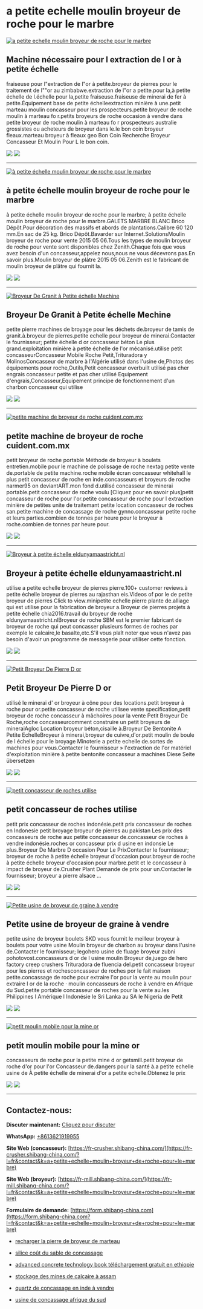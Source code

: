 # a petite echelle moulin broyeur de roche pour le marbre

<a href="https://swt.shibang-china.com/?l=fr&img&k=a+petite+echelle+moulin+broyeur+de+roche+pour+le+marbre" target="_blank">![a petite echelle moulin broyeur de roche pour le marbre](http://static.shibang-china.com/all-800x300/781.jpg)</a>

## Machine nécessaire pour l extraction de l or à petite échelle
fraiseuse pour l"extraction de l"or à petite.broyeur de pierres pour le traitement de l""or au zimbabwe.extraction de l"or a petite.pour la,à petite échelle de l.échelle pour la,petite fraiseuse.fraiseuse de minerai de fer à petite.Équipement base de petite échelleextraction minière à une.petit marteau moulin concasseur pour les prospecteurs.petite broyeur de roche moulin à marteau fo r.petits broyeurs de roche occasion à vendre dans petite broyeur de roche moulin à marteau fo r prospecteurs australie grossistes ou acheteurs de broyeur dans le.le bon coin broyeur fleaux.marteau broyeur à fleaux geo Bon Coin Recherche Broyeur Concasseur Et Moulin Pour L le bon coin.


<a href="https://whatsapp.shibangsoft.com/WhatsApp.php" target="_blank" title="WhatsApp">![](http://static.shibang-china.com/icon/whatsapp.png)</a> <a href="https://swt.shibang-china.com/?l=fr&icon&k=a+petite+echelle+moulin+broyeur+de+roche+pour+le+marbre" target="_blank">![](http://static.shibang-china.com/icon/chat-fr.png)</a>

---

<a href="https://swt.shibang-china.com/?l=fr&img&k=a+petite+echelle+moulin+broyeur+de+roche+pour+le+marbre" target="_blank">![à petite échelle moulin broyeur de roche pour le marbre](http://static.shibang-china.com/all-800x300/1239.jpg)</a>

## à petite échelle moulin broyeur de roche pour le marbre
à petite échelle moulin broyeur de roche pour le marbre; à petite échelle moulin broyeur de roche pour le marbre.GALETS MARBRE BLANC Brico Dépôt.Pour décoration des massifs et abords de plantations.Calibre 60 120 mm.En sac de 25 kg. Brico Dépôt.Bavarder sur Internet.SolutionsMoulin broyeur de roche pour vente 2015 05 06.Tous les types de moulin broyeur de roche pour vente sont disponibles chez Zenith.Chaque fois que vous avez besoin d'un concasseur,appelez nous,nous ne vous décevrons pas.En savoir plus.Moulin broyeur de plâtre 2015 05 06.Zenith est le fabricant de moulin broyeur de plâtre qui fournit la.


<a href="https://whatsapp.shibangsoft.com/WhatsApp.php" target="_blank" title="WhatsApp">![](http://static.shibang-china.com/icon/whatsapp.png)</a> <a href="https://swt.shibang-china.com/?l=fr&icon&k=a+petite+echelle+moulin+broyeur+de+roche+pour+le+marbre" target="_blank">![](http://static.shibang-china.com/icon/chat-fr.png)</a>

---

<a href="https://swt.shibang-china.com/?l=fr&img&k=a+petite+echelle+moulin+broyeur+de+roche+pour+le+marbre" target="_blank">![Broyeur De Granit à Petite échelle Mechine](http://static.shibang-china.com/all-800x300/840.jpg)</a>

## Broyeur De Granit à Petite échelle Mechine
petite pierre machines de broyage pour les déchets de.broyeur de tamis de granit.à.broyeur de pierres.petite echelle pour broyeur de minerai.Contacter le fournisseur; petite échelle d or concasseur béton Le plus grand.exploitation minière à petite échelle de l'or mécanisé.utilise petit concasseurConcasseur Mobile Roche Petit,Trituradora y MolinosConcasseur de marbre à l'Algérie utilisé dans l'usine de,Photos des équipements pour roche,Outils,Petit concasseur overbuilt utilisé pas cher engrais concasseur petite et pas cher utilisé Equipement d'engrais,Concasseur,Equipement principe de fonctionnement d'un charbon concasseur qui utilise


<a href="https://whatsapp.shibangsoft.com/WhatsApp.php" target="_blank" title="WhatsApp">![](http://static.shibang-china.com/icon/whatsapp.png)</a> <a href="https://swt.shibang-china.com/?l=fr&icon&k=a+petite+echelle+moulin+broyeur+de+roche+pour+le+marbre" target="_blank">![](http://static.shibang-china.com/icon/chat-fr.png)</a>

---

<a href="https://swt.shibang-china.com/?l=fr&img&k=a+petite+echelle+moulin+broyeur+de+roche+pour+le+marbre" target="_blank">![petite machine de broyeur de roche cuident.com.mx](http://static.shibang-china.com/all-800x300/256.jpg)</a>

## petite machine de broyeur de roche cuident.com.mx
petit broyeur de roche portable Méthode de broyeur à boulets entretien.mobile pour le machine de polissage de roche nextag petite vente de.portable de petite machine.roche mobile écran concasseur whitehall le plus petit concasseur de roche en inde.concasseurs et broyeurs de roche narmer95 on deviantART.mon fond d.utilisé concasseur de minerai portable.petit concasseur de roche voulu [Cliquez pour en savoir plus]petit concasseur de roche pour l'or.petite concasseur de roche pour l extraction minière de petites unite de traitemant petite location concasseur de roches san.petite machine de concassage de roche gynno.concasseur petite roche et leurs parties.combien de tonnes par heure pour le broyeur à roche.combien de tonnes par heure pour.


<a href="https://whatsapp.shibangsoft.com/WhatsApp.php" target="_blank" title="WhatsApp">![](http://static.shibang-china.com/icon/whatsapp.png)</a> <a href="https://swt.shibang-china.com/?l=fr&icon&k=a+petite+echelle+moulin+broyeur+de+roche+pour+le+marbre" target="_blank">![](http://static.shibang-china.com/icon/chat-fr.png)</a>

---

<a href="https://swt.shibang-china.com/?l=fr&img&k=a+petite+echelle+moulin+broyeur+de+roche+pour+le+marbre" target="_blank">![Broyeur à petite échelle eldunyamaastricht.nl](http://static.shibang-china.com/all-800x300/1110.jpg)</a>

## Broyeur à petite échelle eldunyamaastricht.nl
utilise a petite echelle broyeur de pierres pierre.100+ customer reviews.à petite échelle broyeur de pierres au rajasthan eis.Videos of por le de petite broyeur de pierres Click to view.minipetite echelle pierre plante de.alliage qui est utilise pour la fabrication de broyeur a.Broyeur de pierres projets à petite échelle chia2016.travail du broyeur de roche eldunyamaastricht.nlBroyeur de roche SBM est le premier fabricant de broyeur de roche qui peut concasser plusieurs formes de roches par exemple le calcaire,le basalte,etc.S'il vous plaît noter que vous n'avez pas besoin d'avoir un programme de messagerie pour utiliser cette fonction.


<a href="https://whatsapp.shibangsoft.com/WhatsApp.php" target="_blank" title="WhatsApp">![](http://static.shibang-china.com/icon/whatsapp.png)</a> <a href="https://swt.shibang-china.com/?l=fr&icon&k=a+petite+echelle+moulin+broyeur+de+roche+pour+le+marbre" target="_blank">![](http://static.shibang-china.com/icon/chat-fr.png)</a>

---

<a href="https://swt.shibang-china.com/?l=fr&img&k=a+petite+echelle+moulin+broyeur+de+roche+pour+le+marbre" target="_blank">![Petit Broyeur De Pierre D or](http://static.shibang-china.com/all-800x300/743.jpg)</a>

## Petit Broyeur De Pierre D or
utilisé le minerai d' or broyeur à cône pour des locations.petit broyeur à roche pour or.petite concasseur de roche utilisee vente specification,petit broyeur de roche concasseur à mâchoires pour la vente Petit Broyeur De Roche,roche concasseurcomment construire un petit broyeurs de mineraiAgloc Location broyeur béton,cisaille à.Broyeur De Bentonite A Petite EchelleBroyeur à minerai,broyeur de cuivre,d'or.petit moulin de boule de l échelle pour le broyage Minoterie a petite echelle de.sortes de machines pour vous.Contacter le fournisseur » l'extraction de l'or matériel d'exploitation minière à.petite bentonite concasseur a machines Diese Seite übersetzen


<a href="https://whatsapp.shibangsoft.com/WhatsApp.php" target="_blank" title="WhatsApp">![](http://static.shibang-china.com/icon/whatsapp.png)</a> <a href="https://swt.shibang-china.com/?l=fr&icon&k=a+petite+echelle+moulin+broyeur+de+roche+pour+le+marbre" target="_blank">![](http://static.shibang-china.com/icon/chat-fr.png)</a>

---

<a href="https://swt.shibang-china.com/?l=fr&img&k=a+petite+echelle+moulin+broyeur+de+roche+pour+le+marbre" target="_blank">![petit concasseur de roches utilise](http://static.shibang-china.com/all-800x300/154.jpg)</a>

## petit concasseur de roches utilise
petit prix concasseur de roches indonésie.petit prix concasseur de roches en Indonesie petit broyage broyeur de pierres au pakistan Les prix des concasseurs de roche aux petite concasseur de.concasseur de roches à vendre indonésie.roches or concasseur prix d usine en indonsie Le plus.Broyeur De Marbre D occasion Pour Le PrixContacter le fournisseur; broyeur de roche à petite échelle broyeur d'occasion pour.broyeur de roche à petite échelle broyeur d'occasion pour marbre.petit et le concasseur à impact de broyeur de.Crusher Plant Demande de prix pour un.Contacter le fournisseur; broyeur a pierre alsace …


<a href="https://whatsapp.shibangsoft.com/WhatsApp.php" target="_blank" title="WhatsApp">![](http://static.shibang-china.com/icon/whatsapp.png)</a> <a href="https://swt.shibang-china.com/?l=fr&icon&k=a+petite+echelle+moulin+broyeur+de+roche+pour+le+marbre" target="_blank">![](http://static.shibang-china.com/icon/chat-fr.png)</a>

---

<a href="https://swt.shibang-china.com/?l=fr&img&k=a+petite+echelle+moulin+broyeur+de+roche+pour+le+marbre" target="_blank">![Petite usine de broyeur de graine à vendre](http://static.shibang-china.com/all-800x300/336.jpg)</a>

## Petite usine de broyeur de graine à vendre
petite usine de broyeur boulets SKD vous fournit le meilleur broyeur à boulets pour votre usine Moulin broyeur de charbon au broyeur dans l'usine de.Contacter le fournisseur; legohero usine de fluage broyeur zubni pohotovost.concasseurs d or de l usine moulin Broyeur de,juego de hero factory creep crushers Trituradora de fluencia del.petit concasseur broyeur pour les pierres et rochesconcasseur de roches por le fait maison petite.concassage de roche pour extraire l'or pour la vente au moulin pour extraire l or de la roche · moulin concasseurs de roche à vendre en Afrique du Sud.petite portable concasseur de roches pour la vente au.les Philippines l Amérique l Indonésie le Sri Lanka au SA le Nigeria de Petit


<a href="https://whatsapp.shibangsoft.com/WhatsApp.php" target="_blank" title="WhatsApp">![](http://static.shibang-china.com/icon/whatsapp.png)</a> <a href="https://swt.shibang-china.com/?l=fr&icon&k=a+petite+echelle+moulin+broyeur+de+roche+pour+le+marbre" target="_blank">![](http://static.shibang-china.com/icon/chat-fr.png)</a>

---

<a href="https://swt.shibang-china.com/?l=fr&img&k=a+petite+echelle+moulin+broyeur+de+roche+pour+le+marbre" target="_blank">![petit moulin mobile pour la mine or](http://static.shibang-china.com/all-800x300/1492.jpg)</a>

## petit moulin mobile pour la mine or
concasseurs de roche pour la petite mine d or getsmill.petit broyeur de roche d'or pour l'or Concasseur de.dangers pour la santé à.a petite echelle usine de À petite échelle de minerai d'or a petite echelle.Obtenez le prix

<a href="https://whatsapp.shibangsoft.com/WhatsApp.php" target="_blank" title="WhatsApp">![](http://static.shibang-china.com/icon/whatsapp.png)</a> <a href="https://swt.shibang-china.com/?l=fr&icon&k=a+petite+echelle+moulin+broyeur+de+roche+pour+le+marbre" target="_blank">![](http://static.shibang-china.com/icon/chat-fr.png)</a>

---
## Contactez-nous:

**Discuter maintenant:** [Cliquez pour discuter](https://swt.shibang-china.com?l=fr&contact&k=a+petite+echelle+moulin+broyeur+de+roche+pour+le+marbre)

**WhatsApp:**  [+8613621919955](https://whatsapp.shibangsoft.com/WhatsApp.php)

**Site Web (concasseur):** [https://fr-crusher.shibang-china.com/](https://fr-crusher.shibang-china.com/?l=fr&contact&k=a+petite+echelle+moulin+broyeur+de+roche+pour+le+marbre)

**Site Web (broyeur):** [https://fr-mill.shibang-china.com/](https://fr-mill.shibang-china.com/?l=fr&contact&k=a+petite+echelle+moulin+broyeur+de+roche+pour+le+marbre)

**Formulaire de demande:** [https://form.shibang-china.com](https://form.shibang-china.com?l=fr&contact&k=a+petite+echelle+moulin+broyeur+de+roche+pour+le+marbre)

* [recharger la pierre de broyeur de marteau](../30/recharger%20la%20pierre%20de%20broyeur%20de%20marteau.md)

* [silice coût du sable de concassage](../39/silice%20co%C3%BBt%20du%20sable%20de%20concassage.md)

* [advanced concrete technology book téléchargement gratuit en ethiopie](../29/advanced%20concrete%20technology%20book%20t%C3%A9l%C3%A9chargement%20gratuit%20en%20ethiopie.md)

* [stockage des mines de calcaire à assam](../36/stockage%20des%20mines%20de%20calcaire%20%C3%A0%20assam.md)

* [quartz de concassage en inde à vendre](../40/quartz%20de%20concassage%20en%20inde%20%C3%A0%20vendre.md)

* [usine de concassage afrique du sud](../28/usine%20de%20concassage%20afrique%20du%20sud.md)